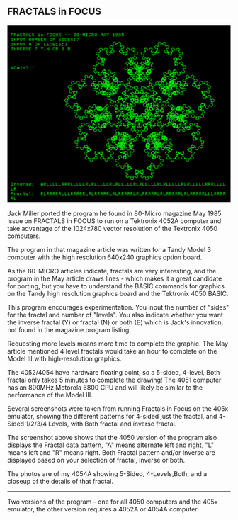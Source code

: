 FRACTALS in FOCUS
-------
![Fractal Screenshot](./Screenshots/Fractal_7-Sides_3-Levels%2CBoth.png)

Jack Miller ported the program he found in 80-Micro magazine May 1985 issue on FRACTALS in FOCUS to run on a Tektronix 4052A computer and take advantage of the 1024x780 vector resolution of the Tektronix 4050 computers.

The program in that magazine article was written for a Tandy Model 3 computer with the high resolution 640x240 graphics option board.

As the 80-MICRO articles indicate, fractals are very interesting, and the program in the May article draws lines - which makes it a great candidate for porting, but you have to understand the BASIC commands for graphics on the Tandy high resolution graphics board and the Tektronix 4050 BASIC.

This program encourages experimentation.  You input the number of "sides" for the fractal and number of "levels".  You also indicate whether you want the inverse fractal (Y) or fractal (N) or both (B) which is Jack's innovation, not found in the magazine program listing.

Requesting more levels means more time to complete the graphic.  The May article mentioned 4 level fractals would take an hour to complete on the Model III with high-resolution graphics.

The 4052/4054 have hardware floating point, so a 5-sided, 4-level, Both fractal only takes 5 minutes to complete the drawing!  The 4051 computer has an 800MHz Motorola 6800 CPU and will likely be similar to the performance of the Model III.

Several screenshots were taken from running Fractals in Focus on the 405x emulator, showing the different patterns for 4-sided just the fractal, and 4-Sided 1/2/3/4 Levels, with Both fractal and inverse fractal.  

The screenshot above shows that the 4050 version of the program also displays the Fractal data pattern, "A" means alternate left and right, "L" means left and "R" means right.  Both Fractal pattern and/or Inverse are displayed based on your selection of fractal, inverse or both.

The photos are of my 4054A showing 5-Sided, 4-Levels,Both, and a closeup of the details of that fractal.

--------------
Two versions of the program - one for all 4050 computers and the 405x emulator, the other version requires a 4052A or 4054A computer.

